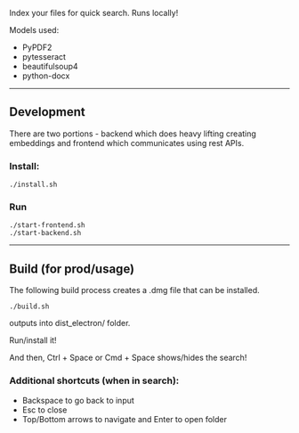 
Index your files for quick search. Runs locally!


Models used:
- PyPDF2
- pytesseract
- beautifulsoup4
- python-docx

---

## Development

There are two portions - backend which does heavy lifting creating embeddings and frontend which communicates using rest APIs.

### Install:

```
./install.sh
```

### Run

```
./start-frontend.sh
./start-backend.sh
```

---


## Build (for prod/usage)

The following build process creates a .dmg file that can be installed.

```
./build.sh
```

outputs into dist_electron/ folder.

Run/install it!

And then, Ctrl + Space or Cmd + Space shows/hides the search!

### Additional shortcuts (when in search):

- Backspace to go back to input
- Esc to close
- Top/Bottom arrows to navigate and Enter to open folder

        